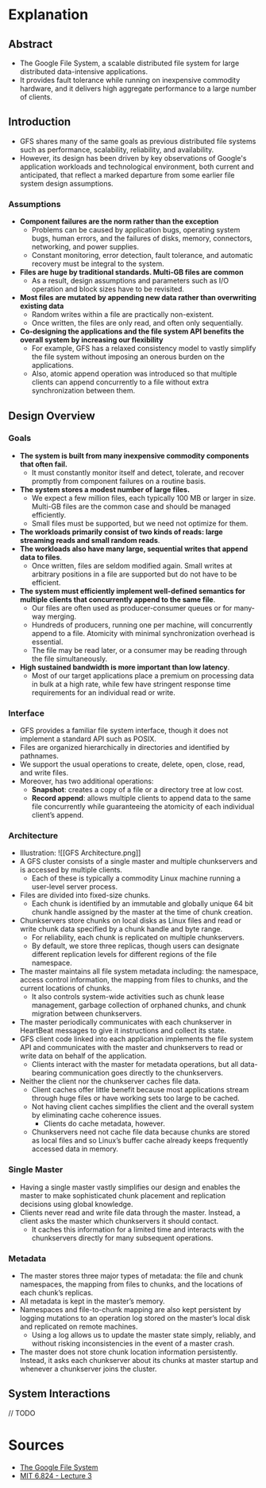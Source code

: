 # Explanation

## Abstract
- The Google File System, a scalable distributed file system for large distributed data-intensive applications.
- It provides fault tolerance while running on inexpensive commodity hardware, and it delivers high aggregate performance to a large number of clients.

## Introduction
- GFS shares many of the same goals as previous distributed file systems such as performance, scalability, reliability, and availability.
- However, its design has been driven by key observations of Google's application workloads and technological environment, both current and anticipated, that reflect a marked departure from some earlier file system design assumptions.

### Assumptions
- **Component failures are the norm rather than the exception**
	- Problems can be caused by application bugs, operating system bugs, human errors, and the failures of disks, memory, connectors, networking, and power supplies. 
	- Constant monitoring, error detection, fault tolerance, and automatic recovery must be integral to the system.
- **Files are huge by traditional standards. Multi-GB files are common**
	- As a result, design assumptions and parameters such as I/O operation and block sizes have to be revisited.
- **Most files are mutated by appending new data rather than overwriting existing data**
	- Random writes within a file are practically non-existent.
	- Once written, the files are only read, and often only sequentially.
- **Co-designing the applications and the file system API benefits the overall system by increasing our flexibility**
	- For example, GFS has a relaxed consistency model to vastly simplify the file system without imposing an onerous burden on the applications.
	- Also, atomic append operation was introduced so that multiple clients can append concurrently to a file without extra synchronization between them.

## Design Overview

### Goals
- **The system is built from many inexpensive commodity components that often fail.**
	- It must constantly monitor itself and detect, tolerate, and recover promptly from component failures on a routine basis.
- **The system stores a modest number of large files.**
	- We expect a few million files, each typically 100 MB or larger in size. Multi-GB files are the common case and should be managed efficiently.
	- Small files must be supported, but we need not optimize for them.
- **The workloads primarily consist of two kinds of reads: large streaming reads and small random reads**.
- **The workloads also have many large, sequential writes that append data to files**.
	- Once written, files are seldom modified again. Small writes at arbitrary positions in a file are supported but do not have to be efficient.
- **The system must efficiently implement well-defined semantics for multiple clients that concurrently append to the same file**.
	- Our files are often used as producer-consumer queues or for many-way merging.
	- Hundreds of producers, running one per machine, will concurrently append to a file. Atomicity with minimal synchronization overhead is essential.
	- The file may be read later, or a consumer may be reading through the file simultaneously.
- **High sustained bandwidth is more important than low latency**.
	- Most of our target applications place a premium on processing data in bulk at a high rate, while few have stringent response time requirements for an individual read or write.

### Interface
- GFS provides a familiar file system interface, though it does not implement a standard API such as POSIX.
- Files are organized hierarchically in directories and identified by pathnames.
- We support the usual operations to create, delete, open, close, read, and write files.
- Moreover, has two additional operations:
	- **Snapshot**: creates a copy of a file or a directory tree at low cost.
	- **Record append**: allows multiple clients to append data to the same file concurrently while guaranteeing the atomicity of each individual client’s append.

### Architecture
- Illustration: ![[GFS Architecture.png]]
- A GFS cluster consists of a single master and multiple chunkservers and is accessed by multiple clients.
	- Each of these is typically a commodity Linux machine running a user-level server process.
- Files are divided into fixed-size chunks.
	- Each chunk is identified by an immutable and globally unique 64 bit chunk handle assigned by the master at the time of chunk creation.
- Chunkservers store chunks on local disks as Linux files and read or write chunk data specified by a chunk handle and byte range.
	- For reliability, each chunk is replicated on multiple chunkservers.
	- By default, we store three replicas, though users can designate different replication levels for different regions of the file namespace.
- The master maintains all file system metadata including: the namespace, access control information, the mapping from files to chunks, and the current locations of chunks.
	- It also controls system-wide activities such as chunk lease management, garbage collection of orphaned chunks, and chunk migration between chunkservers.
- The master periodically communicates with each chunkserver in HeartBeat messages to give it instructions and collect its state.
- GFS client code linked into each application implements the file system API and communicates with the master and chunkservers to read or write data on behalf of the application.
	- Clients interact with the master for metadata operations, but all data-bearing communication goes directly to the chunkservers.
- Neither the client nor the chunkserver caches file data.
	- Client caches offer little benefit because most applications stream through huge files or have working sets too large to be cached.
	- Not having client caches simplifies the client and the overall system by eliminating cache coherence issues.
		- Clients do cache metadata, however.
	- Chunkservers need not cache file data because chunks are stored as local files and so Linux’s buffer cache already keeps frequently accessed data in memory.

### Single Master
- Having a single master vastly simplifies our design and enables the master to make sophisticated chunk placement and replication decisions using global knowledge.
- Clients never read and write file data through the master. Instead, a client asks the master which chunkservers it should contact.
	- It caches this information for a limited time and interacts with the chunkservers directly for many subsequent operations.

### Metadata
- The master stores three major types of metadata: the file and chunk namespaces, the mapping from files to chunks, and the locations of each chunk’s replicas.
- All metadata is kept in the master’s memory.
- Namespaces and file-to-chunk mapping are also kept persistent by logging mutations to an operation log stored on the master’s local disk and replicated on remote machines.
	- Using a log allows us to update the master state simply, reliably, and without risking inconsistencies in the event of a master crash.
- The master does not store chunk location information persistently. Instead, it asks each chunkserver about its chunks at master startup and whenever a chunkserver joins the cluster.

## System Interactions
// TODO

# Sources
- [The Google File System](http://nil.csail.mit.edu/6.824/2020/papers/gfs.pdf)
- [MIT 6.824 - Lecture 3](https://www.youtube.com/watch?v=EpIgvowZr00&list=PLrw6a1wE39_tb2fErI4-WkMbsvGQk9_UB&index=3)
